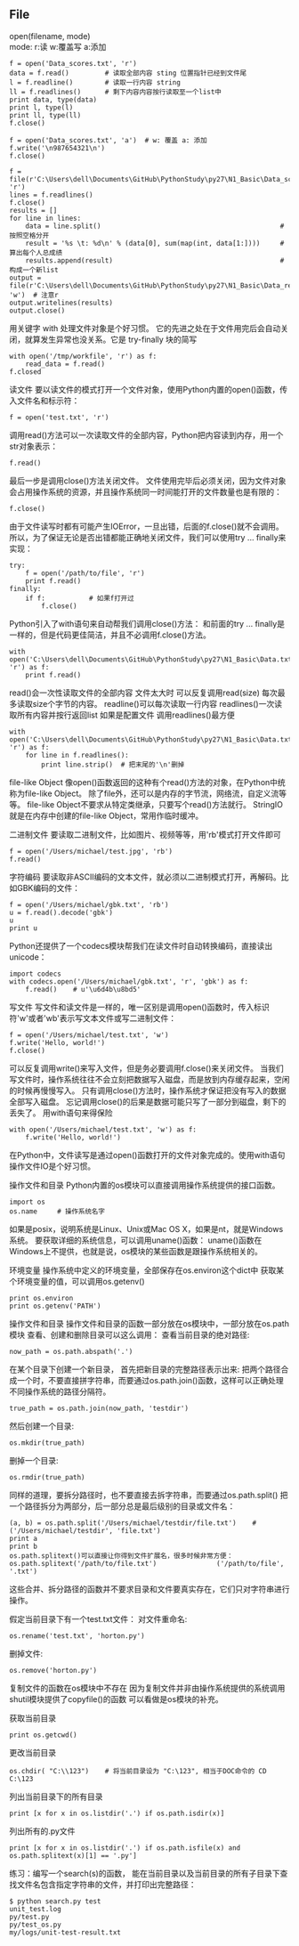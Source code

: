 File
----
open(filename, mode)  
mode: r:读 w:覆盖写 a:添加

    f = open('Data_scores.txt', 'r')
    data = f.read()         # 读取全部内容 sting 位置指针已经到文件尾
    l = f.readline()        # 读取一行内容 string
    ll = f.readlines()      # 剩下内容内容按行读取至一个list中
    print data, type(data)
    print l, type(l)
    print ll, type(ll)
    f.close()

    f = open('Data_scores.txt', 'a')  # w: 覆盖 a: 添加
    f.write('\n987654321\n')
    f.close()

    f = file(r'C:\Users\dell\Documents\GitHub\PythonStudy\py27\N1_Basic\Data_scores.txt', 'r')
    lines = f.readlines()
    f.close()
    results = []
    for line in lines:  
        data = line.split()                                             # 按照空格分开
        result = '%s \t: %d\n' % (data[0], sum(map(int, data[1:])))     # 算出每个人总成绩
        results.append(result)                                          # 构成一个新list
    output = file(r'C:\Users\dell\Documents\GitHub\PythonStudy\py27\N1_Basic\Data_result.txt', 'w')  # 注意r
    output.writelines(results)
    output.close()

用关键字 with 处理文件对象是个好习惯。
它的先进之处在于文件用完后会自动关闭，就算发生异常也没关系。它是 try-finally 块的简写

    with open('/tmp/workfile', 'r') as f:
        read_data = f.read()
    f.closed

读文件
要以读文件的模式打开一个文件对象，使用Python内置的open()函数，传入文件名和标示符：

    f = open('test.txt', 'r')
调用read()方法可以一次读取文件的全部内容，Python把内容读到内存，用一个str对象表示：

    f.read()
最后一步是调用close()方法关闭文件。
文件使用完毕后必须关闭，因为文件对象会占用操作系统的资源，并且操作系统同一时间能打开的文件数量也是有限的：

    f.close()

由于文件读写时都有可能产生IOError，一旦出错，后面的f.close()就不会调用。
所以，为了保证无论是否出错都能正确地关闭文件，我们可以使用try ... finally来实现：

    try:
        f = open('/path/to/file', 'r')
        print f.read()
    finally:
        if f:           # 如果f打开过
            f.close()

Python引入了with语句来自动帮我们调用close()方法：
和前面的try ... finally是一样的，但是代码更佳简洁，并且不必调用f.close()方法。

    with open('C:\Users\dell\Documents\GitHub\PythonStudy\py27\N1_Basic\Data.txt', 'r') as f:
        print f.read()

read()会一次性读取文件的全部内容 文件太大时 可以反复调用read(size) 每次最多读取size个字节的内容。
readline()可以每次读取一行内容
readlines()一次读取所有内容并按行返回list 如果是配置文件 调用readlines()最方便

    with open('C:\Users\dell\Documents\GitHub\PythonStudy\py27\N1_Basic\Data.txt', 'r') as f:
        for line in f.readlines():
            print line.strip()  # 把末尾的'\n'删掉

file-like Object
像open()函数返回的这种有个read()方法的对象，在Python中统称为file-like Object。
除了file外，还可以是内存的字节流，网络流，自定义流等等。
file-like Object不要求从特定类继承，只要写个read()方法就行。
StringIO就是在内存中创建的file-like Object，常用作临时缓冲。

二进制文件
要读取二进制文件，比如图片、视频等等，用'rb'模式打开文件即可

    f = open('/Users/michael/test.jpg', 'rb')
    f.read()

字符编码
要读取非ASCII编码的文本文件，就必须以二进制模式打开，再解码。比如GBK编码的文件：

    f = open('/Users/michael/gbk.txt', 'rb')
    u = f.read().decode('gbk')
    u
    print u

Python还提供了一个codecs模块帮我们在读文件时自动转换编码，直接读出unicode：

    import codecs
    with codecs.open('/Users/michael/gbk.txt', 'r', 'gbk') as f:
        f.read()    # u'\u6d4b\u8bd5'


写文件
写文件和读文件是一样的，唯一区别是调用open()函数时，传入标识符'w'或者'wb'表示写文本文件或写二进制文件：

    f = open('/Users/michael/test.txt', 'w')
    f.write('Hello, world!')
    f.close()

可以反复调用write()来写入文件，但是务必要调用f.close()来关闭文件。
当我们写文件时，操作系统往往不会立刻把数据写入磁盘，而是放到内存缓存起来，空闲的时候再慢慢写入。
只有调用close()方法时，操作系统才保证把没有写入的数据全部写入磁盘。
忘记调用close()的后果是数据可能只写了一部分到磁盘，剩下的丢失了。
用with语句来得保险

    with open('/Users/michael/test.txt', 'w') as f:
        f.write('Hello, world!')
在Python中，文件读写是通过open()函数打开的文件对象完成的。使用with语句操作文件IO是个好习惯。


操作文件和目录
Python内置的os模块可以直接调用操作系统提供的接口函数。

    import os
    os.name     # 操作系统名字

如果是posix，说明系统是Linux、Unix或Mac OS X，如果是nt，就是Windows系统。
要获取详细的系统信息，可以调用uname()函数：
uname()函数在Windows上不提供，也就是说，os模块的某些函数是跟操作系统相关的。


环境变量
操作系统中定义的环境变量，全部保存在os.environ这个dict中
获取某个环境变量的值，可以调用os.getenv()

    print os.environ
    print os.getenv('PATH')


操作文件和目录
操作文件和目录的函数一部分放在os模块中，一部分放在os.path模块
查看、创建和删除目录可以这么调用：
查看当前目录的绝对路径:

    now_path = os.path.abspath('.')


在某个目录下创建一个新目录， 首先把新目录的完整路径表示出来:
把两个路径合成一个时，不要直接拼字符串，而要通过os.path.join()函数，这样可以正确处理不同操作系统的路径分隔符。

    true_path = os.path.join(now_path, 'testdir')
然后创建一个目录:

    os.mkdir(true_path)
删掉一个目录:

    os.rmdir(true_path)

同样的道理，要拆分路径时，也不要直接去拆字符串，而要通过os.path.split()
把一个路径拆分为两部分，后一部分总是最后级别的目录或文件名：

    (a, b) = os.path.split('/Users/michael/testdir/file.txt')    # ('/Users/michael/testdir', 'file.txt')
    print a
    print b
    os.path.splitext()可以直接让你得到文件扩展名，很多时候非常方便：
    os.path.splitext('/path/to/file.txt')               ('/path/to/file', '.txt')
这些合并、拆分路径的函数并不要求目录和文件要真实存在，它们只对字符串进行操作。

假定当前目录下有一个test.txt文件：
对文件重命名:

    os.rename('test.txt', 'horton.py')
删掉文件:

    os.remove('horton.py')
复制文件的函数在os模块中不存在 因为复制文件并非由操作系统提供的系统调用
shutil模块提供了copyfile()的函数 可以看做是os模块的补充。

获取当前目录

    print os.getcwd()
更改当前目录

    os.chdir( "C:\\123")    # 将当前目录设为 "C:\123", 相当于DOC命令的 CD C:\123

列出当前目录下的所有目录

    print [x for x in os.listdir('.') if os.path.isdir(x)]
列出所有的.py文件

    print [x for x in os.listdir('.') if os.path.isfile(x) and os.path.splitext(x)[1] == '.py']

练习：编写一个search(s)的函数，
能在当前目录以及当前目录的所有子目录下查找文件名包含指定字符串的文件，并打印出完整路径：

    $ python search.py test
    unit_test.log
    py/test.py
    py/test_os.py
    my/logs/unit-test-result.txt
